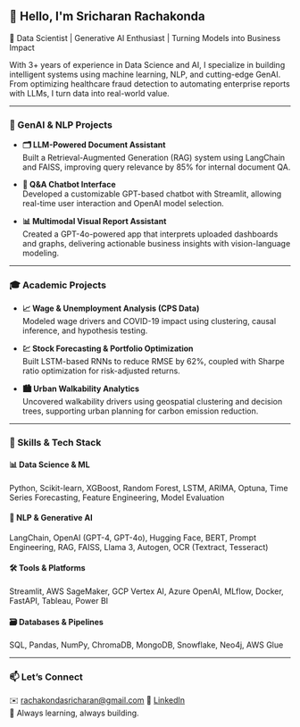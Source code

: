 ## 👋 Hello, I'm Sricharan Rachakonda

🚀 Data Scientist | Generative AI Enthusiast | Turning Models into Business Impact

With 3+ years of experience in Data Science and AI, I specialize in building intelligent systems using machine learning, NLP, and cutting-edge GenAI. From optimizing healthcare fraud detection to automating enterprise reports with LLMs, I turn data into real-world value.

---

### 🧠 GenAI & NLP Projects
- **🗂️ LLM-Powered Document Assistant**  
  Built a Retrieval-Augmented Generation (RAG) system using LangChain and FAISS, improving query relevance by 85% for internal document QA.

- **🤖 Q&A Chatbot Interface**  
  Developed a customizable GPT-based chatbot with Streamlit, allowing real-time user interaction and OpenAI model selection.

- **📊 Multimodal Visual Report Assistant**  
  Created a GPT-4o-powered app that interprets uploaded dashboards and graphs, delivering actionable business insights with vision-language modeling.

---

### 🎓 Academic Projects
- **📈 Wage & Unemployment Analysis (CPS Data)**  
  Modeled wage drivers and COVID-19 impact using clustering, causal inference, and hypothesis testing.

- **💹 Stock Forecasting & Portfolio Optimization**  
  Built LSTM-based RNNs to reduce RMSE by 62%, coupled with Sharpe ratio optimization for risk-adjusted returns.

- **🏙️ Urban Walkability Analytics**  
  Uncovered walkability drivers using geospatial clustering and decision trees, supporting urban planning for carbon emission reduction.

---

### 🧰 Skills & Tech Stack

#### 📊 Data Science & ML
Python, Scikit-learn, XGBoost, Random Forest, LSTM, ARIMA, Optuna, Time Series Forecasting, Feature Engineering, Model Evaluation

#### 🤖 NLP & Generative AI
LangChain, OpenAI (GPT-4, GPT-4o), Hugging Face, BERT, Prompt Engineering, RAG, FAISS, Llama 3, Autogen, OCR (Textract, Tesseract)

#### 🛠️ Tools & Platforms
Streamlit, AWS SageMaker, GCP Vertex AI, Azure OpenAI, MLflow, Docker, FastAPI, Tableau, Power BI

#### 🗃️ Databases & Pipelines
SQL, Pandas, NumPy, ChromaDB, MongoDB, Snowflake, Neo4j, AWS Glue

---

### 📫 Let’s Connect  
✉️ rachakondasricharan@gmail.com 
🔗 [LinkedIn](www.linkedin.com/in/sricharanrachakonda)  
🧠 Always learning, always building.

